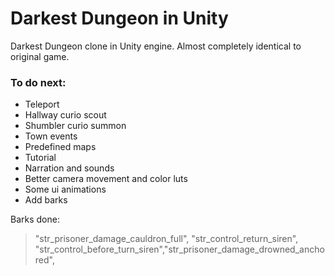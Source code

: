 # Darkest Dungeon in Unity
Darkest Dungeon clone in Unity engine.
Almost completely identical to original game.

### To do next:
  - Teleport
  - Hallway curio scout
  - Shumbler curio summon
  - Town events
  -  Predefined maps
  - Tutorial
  - Narration and sounds
  - Better camera movement and color luts
  - Some ui animations
  - Add barks

Barks done:
>"str_prisoner_damage_cauldron_full", "str_control_return_siren", "str_control_before_turn_siren","str_prisoner_damage_drowned_anchored",
